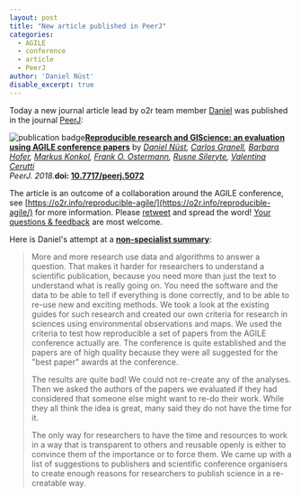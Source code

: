 ```yaml
---
layout: post
title: "New article published in PeerJ"
categories:
  - AGILE
  - conference
  - article
  - PeerJ
author: 'Daniel Nüst'
disable_excerpt: true
---
```


Today a new journal article lead by o2r team member [Daniel](https://nordholmen.net/) was published in the journal [PeerJ](https://peerj.com/):

<img src="https://img.shields.io/badge/article-peer--reviewed-brightgreen.svg" alt="publication badge" class="publicationBadge"><strong><a href="https://doi.org/10.7717/peerj.5072" title="CRIS entry of publication">Reproducible research and GIScience: an evaluation using AGILE conference papers</a></strong> by <i>[Daniel Nüst](https://orcid.org/0000-0002-0024-5046), [Carlos Granell](https://orcid.org/0000-0003-1004-9695), [Barbara Hofer](https://orcid.org/0000-0001-7078-3766), [Markus Konkol](https://orcid.org/0000-0001-6651-0976), [Frank O. Ostermann](https://orcid.org/0000-0002-9317-8291), [Rusne Sileryte](https://orcid.org/0000-0002-8245-3016), [Valentina Cerutti](https://orcid.org/0000-0002-9612-1581)</i>
<br>
<i class="editor">PeerJ. 2018.</i><strong>doi:&nbsp;<a href="https://doi.org/10.7717/peerj.5072">10.7717/peerj.5072</a></strong>

The article is an outcome of a collaboration around the AGILE conference, see [https://o2r.info/reproducible-agile/](https://o2r.info/reproducible-agile/) for more information.
Please [retweet](https://twitter.com/f_ostermann/status/1017673264334766080) and spread the word!
[Your questions & feedback](https://peerj.com/articles/5072/#questions) are most welcome.

Here is Daniel's attempt at a **[non-specialist summary](https://twitter.com/Protohedgehog/status/949315968903376896)**:

> More and more research use data and algorithms to answer a question.
> That makes it harder for researchers to understand a scientific publication, because you need more than just the text to understand what is really going on.
> You need the software and the data to be able to tell if everything is done correctly, and to be able to re-use new and exciting methods.
> We took a look at the existing guides for such research and created our own criteria for research in sciences using environmental observations and maps.
> We used the criteria to test how reproducible a set of papers from the AGILE conference actually are.
> The conference is quite established and the papers are of high quality because they were all suggested for the "best paper" awards at the conference.
>
> The results are quite bad!
> We could not re-create any of the analyses.
> Then we asked the authors of the papers we evaluated if they had considered that someone else might want to re-do their work.
> While they all think the idea is great, many said they do not have the time for it.
>
> The only way for researchers to have the time and resources to work in a way that is transparent to others and reusable openly is either to convince them of the importance or to force them.
> We came up with a list of suggestions to publishers and scientific conference organisers to create enough reasons for researchers to publish science in a re-creatable way.
